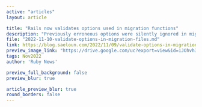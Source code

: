 ```yaml
---
active: "articles"
layout: article

title: "Rails now validates options used in migration functions"
description: "Previously erroneous options were silently ignored in migration functions such as "create_table" or "add_column", now they raise an error."
file: "2022-11-10-validate-options-in-migration-files.md"
link: https://blog.saeloun.com/2022/11/09/validate-options-in-migration-files
preview_image_link: "https://drive.google.com/uc?export=view&id=1JOhvh3Ptl9rIqYKwDKbHeeHd5LRXahPX"
tags: Nov2022
author: 'Ruby News'

preview_full_background: false
preview_blur: true

article_preview_blur: true
round_borders: false
---
```

